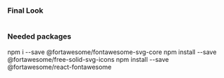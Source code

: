 ### Final Look 
<img src=""/>

### Needed packages

npm i --save @fortawesome/fontawesome-svg-core
npm install --save @fortawesome/free-solid-svg-icons
npm install --save @fortawesome/react-fontawesome
